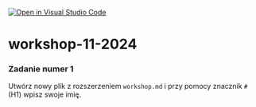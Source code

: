 [![Open in Visual Studio Code](https://classroom.github.com/assets/open-in-vscode-2e0aaae1b6195c2367325f4f02e2d04e9abb55f0b24a779b69b11b9e10269abc.svg)](https://classroom.github.com/online_ide?assignment_repo_id=17295110&assignment_repo_type=AssignmentRepo)
# workshop-11-2024

### Zadanie numer 1

Utwórz nowy plik z rozszerzeniem `workshop.md` i przy pomocy znacznik `#` (H1) wpisz swoje imię.